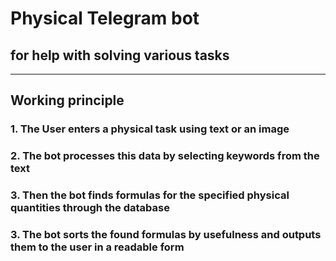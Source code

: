 # Physical Telegram bot
## for help with solving various tasks
***
## Working principle
### 1. The User enters a physical task using text or an image
### 2. The bot processes this data by selecting keywords from the text
### 3. Then the bot finds formulas for the specified physical quantities through the database
### 3. The bot sorts the found formulas by usefulness and outputs them to the user in a readable form
